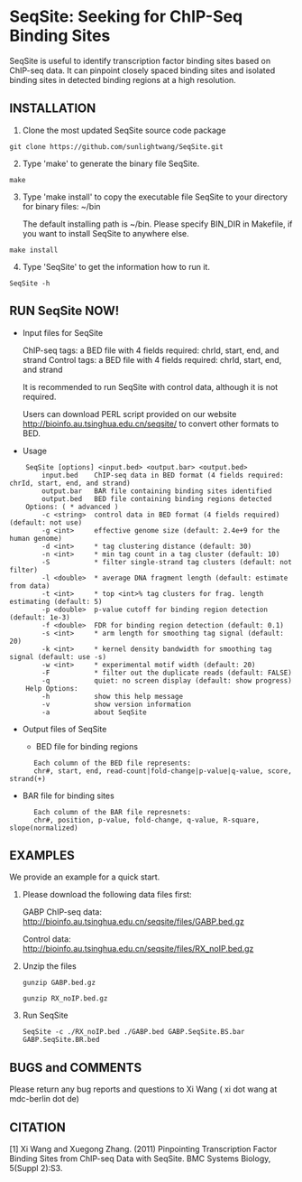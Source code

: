 # SeqSite: Seeking for ChIP-Seq Binding Sites

SeqSite is useful to identify transcription factor binding sites 
based on ChIP-seq data. It can pinpoint closely spaced binding sites
and isolated binding sites in detected binding regions at a 
high resolution. 

##  INSTALLATION

1. Clone the most updated SeqSite source code package

  `git clone https://github.com/sunlightwang/SeqSite.git`

2. Type 'make' to generate the binary file SeqSite.

  `make`

3. Type 'make install' to copy the executable file SeqSite 
to your directory for binary files: ~/bin 

   The default installing path is ~/bin. 
   Please specify BIN_DIR in Makefile, if you want to install 
   SeqSite to anywhere else.

  `make install`

4. Type 'SeqSite' to get the information how to run it.

  `SeqSite -h`


## RUN SeqSite NOW!

* Input files for SeqSite

    ChIP-seq tags: a BED file with 4 fields required: chrId, start, end, and strand
    Control tags:  a BED file with 4 fields required: chrId, start, end, and strand

    It is recommended to run SeqSite with control data, although it is 
    not required.

    Users can download PERL script provided on our website 
    http://bioinfo.au.tsinghua.edu.cn/seqsite/
    to convert other formats to BED. 


* Usage
```
    SeqSite [options] <input.bed> <output.bar> <output.bed>
        input.bed    ChIP-seq data in BED format (4 fields required: chrId, start, end, and strand)
        output.bar   BAR file containing binding sites identified
        output.bed   BED file containing binding regions detected
    Options: ( * advanced )
        -c <string>  control data in BED format (4 fields required) (default: not use)
        -g <int>     effective genome size (default: 2.4e+9 for the human genome)
        -d <int>     * tag clustering distance (default: 30)
        -n <int>     * min tag count in a tag cluster (default: 10)
        -S           * filter single-strand tag clusters (default: not filter)
        -l <double>  * average DNA fragment length (default: estimate from data)
        -t <int>     * top <int>% tag clusters for frag. length estimating (default: 5)
        -p <double>  p-value cutoff for binding region detection (default: 1e-3)
        -f <double>  FDR for binding region detection (default: 0.1)
        -s <int>     * arm length for smoothing tag signal (default: 20)
        -k <int>     * kernel density bandwidth for smoothing tag signal (default: use -s)
        -w <int>     * experimental motif width (default: 20)
        -F           * filter out the duplicate reads (default: FALSE)
        -q           quiet: no screen display (default: show progress)
    Help Options:
        -h           show this help message
        -v           show version information
        -a           about SeqSite
```

* Output files of SeqSite

  - BED file for binding regions
```
      Each column of the BED file represents:
      chr#, start, end, read-count|fold-change|p-value|q-value, score, strand(+)
```
  - BAR file for binding sites
```
      Each column of the BAR file represnets:
      chr#, position, p-value, fold-change, q-value, R-square, slope(normalized)
```

## EXAMPLES

We provide an example for a quick start.

1. Please download the following data files first:

    GABP ChIP-seq data: http://bioinfo.au.tsinghua.edu.cn/seqsite/files/GABP.bed.gz

    Control data:       http://bioinfo.au.tsinghua.edu.cn/seqsite/files/RX_noIP.bed.gz

2. Unzip the files
  
    `gunzip GABP.bed.gz`

    `gunzip RX_noIP.bed.gz`

3. Run SeqSite 

    `SeqSite -c ./RX_noIP.bed ./GABP.bed GABP.SeqSite.BS.bar GABP.SeqSite.BR.bed`


## BUGS and COMMENTS

Please return any bug reports and questions to 
Xi Wang ( xi dot wang at mdc-berlin dot de)

## CITATION 

[1] Xi Wang and Xuegong Zhang. (2011) Pinpointing Transcription Factor Binding Sites from ChIP-seq Data with SeqSite. BMC Systems Biology, 5(Suppl 2):S3. 

